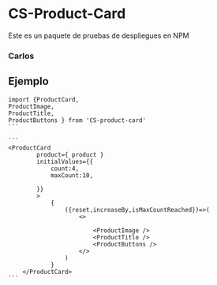 # CS-Product-Card

Este es un paquete de pruebas de despliegues en NPM

### Carlos

## Ejemplo

````
import {ProductCard,
ProductImage,
ProductTitle,
ProductButtons } from 'CS-product-card'
```

```
<ProductCard 
        product={ product }
        initialValues={{
            count:4,
            maxCount:10,

        }}
        >
            {
                ({reset,increaseBy,isMaxCountReached})=>(
                    <>

                        <ProductImage />
                        <ProductTitle />
                        <ProductButtons />
                    </>
                )
            }
    </ProductCard>
```